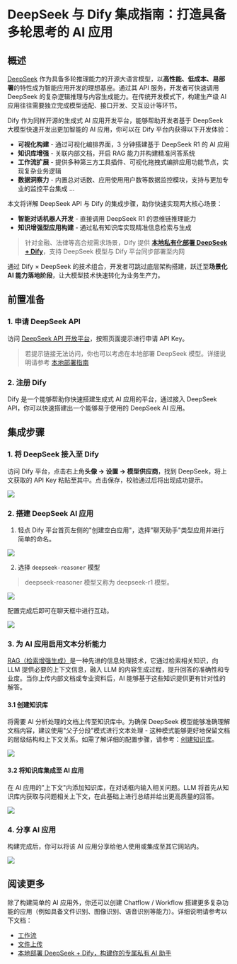# DeepSeek 与 Dify 集成指南：打造具备多轮思考的 AI 应用

## 概述

[DeepSeek](https://www.deepseek.com/) 作为具备多轮推理能力的开源大语言模型，以**高性能、低成本、易部署**的特性成为智能应用开发的理想基座。通过其 API 服务，开发者可快速调用 DeepSeek 的复杂逻辑推理与内容生成能力。在传统开发模式下，构建生产级 AI 应用往往需要独立完成模型适配、接口开发、交互设计等环节。

Dify 作为同样开源的生成式 AI 应用开发平台，能够帮助开发者基于 DeepSeek 大模型快速开发出更加智能的 AI 应用，你可以在 Dify 平台内获得以下开发体验：

- **可视化构建** - 通过可视化编排界面，3 分钟搭建基于 DeepSeek R1 的 AI 应用  
- **知识库增强** - 关联内部文档，开启 RAG 能力并构建精准问答系统  
- **工作流扩展** - 提供多种第三方工具插件、可视化拖拽式编排应用功能节点，实现复杂业务逻辑  
- **数据洞察力** - 内置总对话数、应用使用用户数等数据监控模块，支持与更加专业的监控平台集成
...

本文将详解 DeepSeek API 与 Dify 的集成步骤，助你快速实现两大核心场景：

- **智能对话机器人开发** - 直接调用 DeepSeek R1 的思维链推理能力
- **知识增强型应用构建** - 通过私有知识库实现精准信息检索与生成  

> 针对金融、法律等高合规需求场景，Dify 提供 **[本地私有化部署 DeepSeek + Dify](private-ai-deepseek-dify.md)**，支持 DeepSeek 模型与 Dify 平台同步部署至内网  

通过 Dify × DeepSeek 的技术组合，开发者可跳过底层架构搭建，跃迁至**场景化 AI 能力落地阶段**，让大模型技术快速转化为业务生产力。

## 前置准备

### 1. 申请 DeepSeek API

访问 [DeepSeek API 开放平台](https://platform.deepseek.com/)，按照页面提示进行申请 API Key。

> 若提示链接无法访问，你也可以考虑在本地部署 DeepSeek 模型。详细说明请参考 [本地部署指南](./private-ai-deepseek-dify.md)

### 2. 注册 Dify

Dify 是一个能够帮助你快速搭建生成式 AI 应用的平台，通过接入 DeepSeek API，你可以快速搭建出一个能够易于使用的 DeepSeek AI 应用。

## 集成步骤

### 1. 将 DeepSeek 接入至 Dify

访问 Dify 平台，点击右上角**头像 → 设置 → 模型供应商**，找到 DeepSeek，将上文获取的 API Key 粘贴至其中。点击保存，校验通过后将出现成功提示。

![](https://assets-docs.dify.ai/2025/01/a7d6b4e05a3c9d85d0cb42f4dd018bc8.png)

### 2. 搭建 DeepSeek AI 应用

1. 轻点 Dify 平台首页左侧的"创建空白应用"，选择"聊天助手"类型应用并进行简单的命名。

![](https://assets-docs.dify.ai/2025/01/7f56bc3c836c7248043b656fa95e474e.png)

2. 选择 `deepseek-reasoner` 模型

> deepseek-reasoner 模型又称为 deepseek-r1 模型。

![](https://assets-docs.dify.ai/2025/01/de134c6285985fe1552223eb33641b9f.png)

配置完成后即可在聊天框中进行互动。

![](https://assets-docs.dify.ai/2025/01/3760e9a0cb7c2070978134d8f7f13929.png)

### 3. 为 AI 应用启用文本分析能力

[RAG（检索增强生成）](https://docs.dify.ai/zh-hans/learn-more/extended-reading/retrieval-augment)是一种先进的信息处理技术，它通过检索相关知识，向 LLM 提供必要的上下文信息，融入 LLM 的内容生成过程，提升回答的准确性和专业度。当你上传内部文档或专业资料后，AI 能够基于这些知识提供更有针对性的解答。

#### 3.1 创建知识库

将需要 AI 分析处理的文档上传至知识库中。为确保 DeepSeek 模型能够准确理解文档内容，建议使用"父子分段"模式进行文本处理 - 这种模式能够更好地保留文档的层级结构和上下文关系。如需了解详细的配置步骤，请参考：[创建知识库](https://docs.dify.ai/zh-hans/guides/knowledge-base/create-knowledge-and-upload-documents)。

![](https://assets-docs.dify.ai/2025/01/f38af53d2b124391e2ea32f29da7d87d.png)

#### 3.2 将知识库集成至 AI 应用

在 AI 应用的"上下文"内添加知识库，在对话框内输入相关问题。LLM 将首先从知识库内获取与问题相关上下文，在此基础上进行总结并给出更高质量的回答。

![](https://assets-docs.dify.ai/2025/01/4254ec131fece172a59304414a060f4e.png)

### 4. 分享 AI 应用

构建完成后，你可以将该 AI 应用分享给他人使用或集成至其它网站内。

![](https://assets-docs.dify.ai/2025/01/d32857964683b48027d20d029e7e06c0.png)

## 阅读更多

除了构建简单的 AI 应用外，你还可以创建 Chatflow / Workflow 搭建更多复杂功能的应用（例如具备文件识别、图像识别、语音识别等能力）。详细说明请参考以下文档：

* [工作流](https://docs.dify.ai/zh-hans/guides/workflow)
* [文件上传](https://docs.dify.ai/zh-hans/guides/workflow/file-upload)
* [本地部署 DeepSeek + Dify，构建你的专属私有 AI 助手](./private-ai-deepseek-dify.md)

